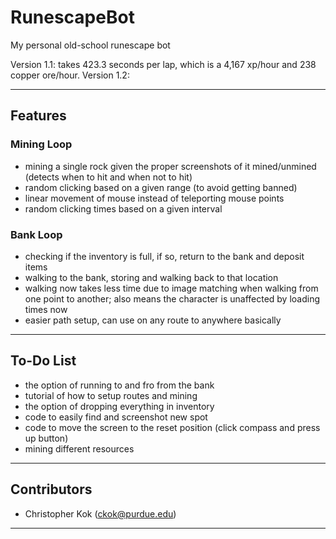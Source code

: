 # RunescapeBot
My personal old-school runescape bot

Version 1.1: takes 423.3 seconds per lap, which is a 4,167 xp/hour and 238 copper ore/hour.
Version 1.2: 

---

## Features
### Mining Loop
- mining a single rock given the proper screenshots of it mined/unmined (detects when to hit and when not to hit)
- random clicking based on a given range (to avoid getting banned)
- linear movement of mouse instead of teleporting mouse points 
- random clicking times based on a given interval 

### Bank Loop
- checking if the inventory is full, if so, return to the bank and deposit items
- walking to the bank, storing and walking back to that location
- walking now takes less time due to image matching when walking from one point to another; also means the character is unaffected by loading times now
- easier path setup, can use on any route to anywhere basically 

---

## To-Do List
- the option of running to and fro from the bank
- tutorial of how to setup routes and mining
- the option of dropping everything in inventory
- code to easily find and screenshot new spot
- code to move the screen to the reset position (click compass and press up button)
- mining different resources

---

## Contributors
- Christopher Kok (<ckok@purdue.edu>)

---
